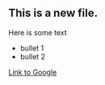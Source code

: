 ## This is a new file.

Here is some text

* bullet 1
* bullet 2

[Link to Google](http://www.google.co.uk)
